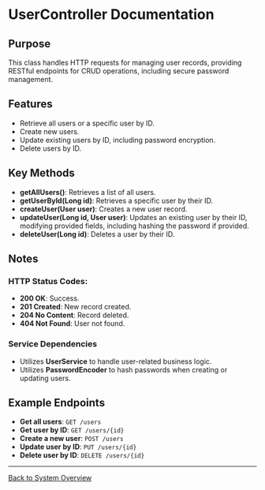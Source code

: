 # UserController Documentation

## Purpose

This class handles HTTP requests for managing user records, providing RESTful endpoints for CRUD operations, including secure password management.

## Features

- Retrieve all users or a specific user by ID.
- Create new users.
- Update existing users by ID, including password encryption.
- Delete users by ID.

## Key Methods

- **getAllUsers()**: Retrieves a list of all users.
- **getUserById(Long id)**: Retrieves a specific user by their ID.
- **createUser(User user)**: Creates a new user record.
- **updateUser(Long id, User user)**: Updates an existing user by their ID, modifying provided fields, including hashing the password if provided.
- **deleteUser(Long id)**: Deletes a user by their ID.

## Notes

### HTTP Status Codes:

- **200 OK**: Success.
- **201 Created**: New record created.
- **204 No Content**: Record deleted.
- **404 Not Found**: User not found.

### Service Dependencies

- Utilizes **UserService** to handle user-related business logic.
- Utilizes **PasswordEncoder** to hash passwords when creating or updating users.

## Example Endpoints

- **Get all users**: `GET /users`
- **Get user by ID**: `GET /users/{id}`
- **Create a new user**: `POST /users`
- **Update user by ID**: `PUT /users/{id}`
- **Delete user by ID**: `DELETE /users/{id}`

---

[Back to System Overview](../system-overview.md)

